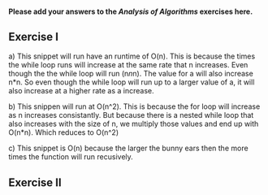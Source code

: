 #### Please add your answers to the ***Analysis of  Algorithms*** exercises here.

## Exercise I

a)	This snippet will run have an runtime of O(n). This is because the times the while loop runs will increase at the same rate that n increases. Even though the the while loop will run (n*n*n). The value for a will also increase n*n. So even though the while loop will run up to a larger value of a, it will also increase at a higher rate as a increase. 


b)	This snippen will run at O(n^2). This is because the for loop will increase as n increases consistantly. But because there is a nested while loop that also increases with the size of n, we multiply those values and end up with O(n*n). Which reduces to O(n^2)


c) This snippet is O(n) because the larger the bunny ears then the more times the function will run recusively. 	

## Exercise II


